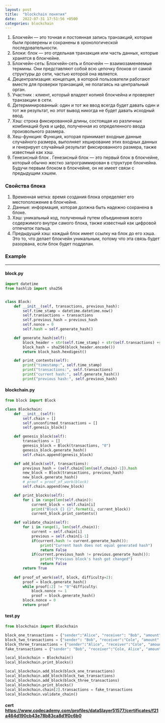 ```yaml
---
layout: post
title:  "blockchain понятия"
date:   2022-07-31 17:51:56 +0500
categories: blockchain
---
```


1. Блокчейн — это точная и постоянная запись транзакций,    которые были проверены и сохранены в хронологической последовательности.
2. Блоки: блок — это отдельная транзакция или часть данных, которые хранятся в блокчейне.
3. Блокчейн-сеть: Блокчейн-сеть и блокчейн — взаимозаменяемые термины. Они представляют собой всю цепочку блоков от самой структуры до сети, частью которой она является.
4. Децентрализация: концепция, в которой пользователи работают вместе для проверки транзакций, не полагаясь на центральный орган.
5. Участник : клиент, который владеет копией блокчейна и проверяет транзакции в сети.
6. Детерминированный: один и тот же ввод всегда будет давать один и тот же результат, но этот вывод никогда не будет давать исходный ввод.
7. Хэш: строка фиксированной длины, состоящая из различных комбинаций букв и цифр, полученная из определенного ввода произвольного размера.
8. Хеш-функция: Функция, которая принимает входные данные случайного размера, выполняет хеширование этих входных данных и генерирует случайный результат фиксированного размера, также известный как хэш.
9. Генезисный блок . Генезисный блок — это первый блок в блокчейне, который обычно жестко запрограммирован в структуре блокчейна. Будучи первым блоком в блокчейне, он не имеет связи с предыдущим хэшем.

### Свойства блока

1. Временная метка: время создания блока определяет его местоположение в блокчейне.
2. Данные: информация, которая должна быть надежно сохранена в блоке.
3. Хэш: уникальный код, полученный путем объединения всего содержимого внутри самого блока, также известный как цифровой отпечаток пальца.
4. Предыдущий хэш: каждый блок имеет ссылку на блок до его хэша. Это то, что делает блокчейн уникальным, потому что эта связь будет разорвана, если блок будет подделан.


### Example 

---

#### block.py

```python
import datetime
from hashlib import sha256


class Block:
    def __init__(self, transactions, previous_hash):
        self.time_stamp = datetime.datetime.now()
        self.transactions = transactions
        self.previous_hash = previous_hash
        self.nonce = 0
        self.hash = self.generate_hash()

    def generate_hash(self):
        block_header = str(self.time_stamp) + str(self.transactions) +str(self.previous_hash) + str(self.nonce)
        block_hash = sha256(block_header.encode())
        return block_hash.hexdigest()

    def print_contents(self):
        print("timestamp:", self.time_stamp)
        print("transactions:", self.transactions)
        print("current hash:", self.generate_hash())
        print("previous hash:", self.previous_hash) 
```

#### blockchain.py

```python
from block import Block

class Blockchain:
    def __init__(self):
        self.chain = []
        self.unconfirmed_transactions = []
        self.genesis_block()

    def genesis_block(self):
        transactions = []
        genesis_block = Block(transactions, "0")
        genesis_block.generate_hash()
        self.chain.append(genesis_block)

    def add_block(self, transactions):
        previous_hash = (self.chain[len(self.chain)-1]).hash
        new_block = Block(transactions, previous_hash)
        new_block.generate_hash()
        # proof = proof_of_work(block)
        self.chain.append(new_block)

    def print_blocks(self):
        for i in range(len(self.chain)):
            current_block = self.chain[i]
            print("Block {} {}".format(i, current_block))
            current_block.print_contents()

    def validate_chain(self):
        for i in range(1, len(self.chain)):
            current = self.chain[i]
            previous = self.chain[i-1]
            if(current.hash != current.generate_hash()):
                print("Current hash does not equal generated hash")
                return False
            if(current.previous_hash != previous.generate_hash()):
                print("Previous block's hash got changed")
                return False
        return True
 
    def proof_of_work(self, block, difficulty=2):
        proof = block.generate_hash()
        while proof[:2] != "0"*difficulty:
            block.nonce += 1
            proof = block.generate_hash()
        block.nonce = 0
        return proof
```

#### test.py

```python
from blockchain import Blockchain

block_one_transactions = {"sender":"Alice", "receiver": "Bob", "amount":"50"}
block_two_transactions = {"sender": "Bob", "receiver":"Cole", "amount":"25"}
block_three_transactions = {"sender":"Alice", "receiver":"Cole", "amount":"35"}
fake_transactions = {"sender": "Bob", "receiver":"Cole, Alice", "amount":"25"}

local_blockchain = Blockchain()
local_blockchain.print_blocks()

local_blockchain.add_block(block_one_transactions)
local_blockchain.add_block(block_two_transactions)
local_blockchain.add_block(block_three_transactions)
local_blockchain.print_blocks()
local_blockchain.chain[2].transactions = fake_transactions
local_blockchain.validate_chain()
```

#### cert https://www.codecademy.com/profiles/dataSlayer51577/certificates/f21a464d190cb43e78b83ca8d1f0c6b0